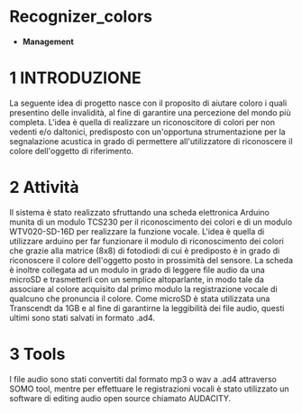 # Recognizer_colors

- **Management**

# 1 INTRODUZIONE

La seguente idea di progetto nasce con il proposito di aiutare coloro i quali presentino delle invalidità, al fine di garantire una percezione del mondo più completa. L'idea è quella di realizzare un riconoscitore di colori per non vedenti e/o daltonici, predisposto con un'opportuna strumentazione per la segnalazione acustica in grado di permettere all'utilizzatore di riconoscere il colore dell'oggetto di riferimento.

# 2 Attività

Il sistema è stato realizzato sfruttando una scheda elettronica Arduino munita di un modulo TCS230 per il riconoscimento dei colori e di un modulo WTV020-SD-16D per realizzare la funzione vocale. L'idea è quella di utilizzare arduino per far funzionare il modulo di riconoscimento dei colori che grazie alla matrice (8x8) di fotodiodi di cui è prediposto è in grado di riconoscere il colore dell'oggetto posto in prossimità del sensore. La scheda è inoltre collegata ad un modulo in grado di leggere file audio da una microSD e trasmetterli con un semplice altoparlante, in modo tale da associare al colore acquisito dal primo modulo la registrazione vocale di qualcuno che pronuncia il colore. Come microSD è stata utilizzata una Transcendt da 1GB e al fine di garantirne la leggibilità dei file audio, questi ultimi sono stati salvati in formato .ad4.

# 3 Tools
 
I file audio sono stati convertiti dal formato mp3 o wav a .ad4 attraverso SOMO tool, mentre per effettuare le registrazioni vocali è stato utilizzato un software di editing audio open source chiamato AUDACITY.  
